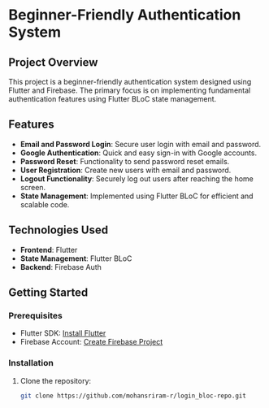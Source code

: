 # Beginner-Friendly Authentication System

## Project Overview
This project is a beginner-friendly authentication system designed using Flutter and Firebase. The primary focus is on implementing fundamental authentication features using Flutter BLoC state management.

## Features
- **Email and Password Login**: Secure user login with email and password.
- **Google Authentication**: Quick and easy sign-in with Google accounts.
- **Password Reset**: Functionality to send password reset emails.
- **User Registration**: Create new users with email and password.
- **Logout Functionality**: Securely log out users after reaching the home screen.
- **State Management**: Implemented using Flutter BLoC for efficient and scalable code.

## Technologies Used
- **Frontend**: Flutter
- **State Management**: Flutter BLoC
- **Backend**: Firebase Auth

## Getting Started
### Prerequisites
- Flutter SDK: [Install Flutter](https://flutter.dev/docs/get-started/install)
- Firebase Account: [Create Firebase Project](https://firebase.google.com/)

### Installation
1. Clone the repository:
   ```bash
   git clone https://github.com/mohansriram-r/login_bloc-repo.git
